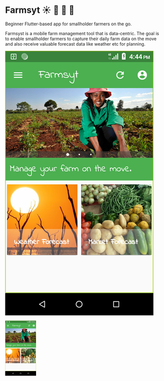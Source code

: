 # Farmsyt :sunny: :bug: :rooster: :tomato:

Beginner Flutter-based app for smallholder farmers on the go.

Farmsyst is a mobile farm management tool that is data-centric. The goal is to enable smallholder farmers to capture their daily farm data on the move and also receive valuable forecast data like weather etc for planning.

![Screenshot](scr1.png)
<div  style="width:100px; height:50px;">
<img src="scr1.png" alt="Screen1"/>
</div>